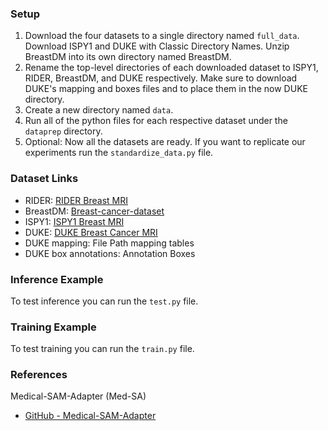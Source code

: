 ### Setup

1. Download the four datasets to a single directory named `full_data`. Download ISPY1 and DUKE with Classic Directory Names. Unzip BreastDM into its own directory named BreastDM.
2. Rename the top-level directories of each downloaded dataset to ISPY1, RIDER, BreastDM, and DUKE respectively. Make sure to download DUKE's mapping and boxes files and to place them in the now DUKE directory.
3. Create a new directory named `data`.
4. Run all of the python files for each respective dataset under the `dataprep` directory.
5. Optional: Now all the datasets are ready. If you want to replicate our experiments run the `standardize_data.py` file.

### Dataset Links

- RIDER: [RIDER Breast MRI](https://wiki.cancerimagingarchive.net/display/Public/RIDER+Breast+MRI)
- BreastDM: [Breast-cancer-dataset](https://github.com/smallboy-code/Breast-cancer-dataset)
- ISPY1: [ISPY1 Breast MRI](https://wiki.cancerimagingarchive.net/pages/viewpage.action?pageId=101942541#101942541215b684587f64c8cab1ffc45cd63f339)
- DUKE: [DUKE Breast Cancer MRI](https://www.cancerimagingarchive.net/collection/duke-breast-cancer-mri/)
- DUKE mapping: File Path mapping tables
- DUKE box annotations: Annotation Boxes

### Inference Example

To test inference you can run the `test.py` file.

### Training Example

To test training you can run the `train.py` file.

### References

Medical-SAM-Adapter (Med-SA)
- [GitHub - Medical-SAM-Adapter](https://github.com/KidsWithTokens/Medical-SAM-Adapter)
